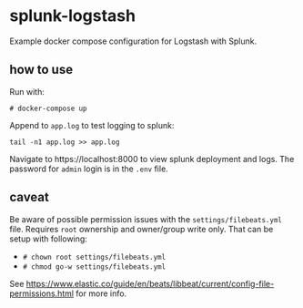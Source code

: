 # splunk-logstash
Example docker compose configuration for Logstash with Splunk.

## how to use
Run with:

`# docker-compose up`

Append to `app.log` to test logging to splunk:

`tail -n1 app.log >> app.log`

Navigate to https://localhost:8000 to view splunk deployment and logs. The password for `admin` login is in the `.env` file.

## caveat
Be aware of possible permission issues with the `settings/filebeats.yml` file. Requires `root` ownership and owner/group write only. That can be setup with following:

* `# chown root settings/filebeats.yml`
* `# chmod go-w settings/filebeats.yml`

See https://www.elastic.co/guide/en/beats/libbeat/current/config-file-permissions.html for more info.
